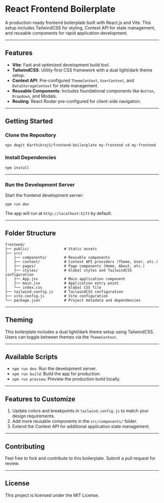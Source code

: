 
# **React Frontend Boilerplate**

A production-ready frontend boilerplate built with React.js and Vite. This setup includes TailwindCSS for styling, Context API for state management, and reusable components for rapid application development.

----------

## **Features**

-   **Vite**: Fast and optimized development build tool.
-   **TailwindCSS**: Utility-first CSS framework with a dual light/dark theme setup.
-   **Context API**: Pre-configured `ThemeContext`, `UserContext`, and `DataStorageContext` for state management.
-   **Reusable Components**: Includes foundational components like `Button`, `Dropdown`, and Modals.
-   **Routing**: React Router pre-configured for client-side navigation.

----------

## **Getting Started**

### **Clone the Repository**

`npx degit KarthikrajS/frontend-boilerplate my-frontend
cd my-frontend` 

### **Install Dependencies**

`npm install` 

----------

### **Run the Development Server**

Start the frontend development server:

`npm run dev` 

The app will run at `http://localhost:5173` by default.

----------

## **Folder Structure**


```
frontend/
├── public/                # Static assets
├── src/
│   ├── components/        # Reusable components
│   ├── context/           # Context API providers (Theme, User, etc.)
│   ├── pages/             # Page components (Home, About, etc.)
│   ├── styles/            # Global styles and TailwindCSS configuration
│   ├── App.jsx            # Main application component
│   ├── main.jsx           # Application entry point
│   └── index.css          # Global CSS file
├── tailwind.config.js     # TailwindCSS configuration
├── vite.config.js         # Vite configuration
└── package.json           # Project metadata and dependencies
``` 

----------

## **Theming**

This boilerplate includes a dual light/dark theme setup using TailwindCSS. Users can toggle between themes via the `ThemeContext`.

----------

## **Available Scripts**

-   `npm run dev`: Run the development server.
-   `npm run build`: Build the app for production.
-   `npm run preview`: Preview the production build locally.

----------

## **Features to Customize**

1.  Update colors and breakpoints in `tailwind.config.js` to match your design requirements.
2.  Add more reusable components in the `src/components/` folder.
3.  Extend the Context API for additional application state management.

----------

## **Contributing**

Feel free to fork and contribute to this boilerplate. Submit a pull request for review.

----------

## **License**

This project is licensed under the MIT License.